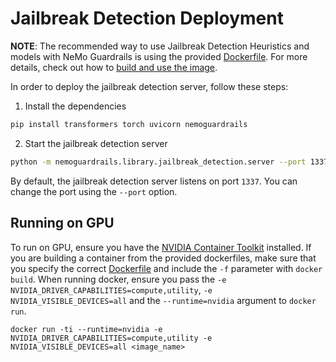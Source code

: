 # Jailbreak Detection Deployment

**NOTE**: The recommended way to use Jailbreak Detection Heuristics and models with NeMo Guardrails is using the provided [Dockerfile](https://github.com/NVIDIA/NeMo-Guardrails/blob/develop/nemoguardrails/library/jailbreak_detection/Dockerfile). For more details, check out how to [build and use the image](using-docker.md).

In order to deploy the jailbreak detection server, follow these steps:

1. Install the dependencies
```bash
pip install transformers torch uvicorn nemoguardrails
```

2. Start the jailbreak detection server
```bash
python -m nemoguardrails.library.jailbreak_detection.server --port 1337
```

By default, the jailbreak detection server listens on port `1337`. You can change the port using the `--port` option.

## Running on GPU

To run on GPU, ensure you have the [NVIDIA Container Toolkit](https://docs.nvidia.com/datacenter/cloud-native/container-toolkit/latest/install-guide.html) installed.
If you are building a container from the provided dockerfiles, make sure that you specify the correct [Dockerfile](https://github.com/NVIDIA/NeMo-Guardrails/blob/develop/nemoguardrails/library/jailbreak_detection/Dockerfile-GPU) and include the `-f` parameter with `docker build`.
When running docker, ensure you pass the `-e NVIDIA_DRIVER_CAPABILITIES=compute,utility`, `-e NVIDIA_VISIBLE_DEVICES=all` and the `--runtime=nvidia` argument to `docker run`.

```shell
docker run -ti --runtime=nvidia -e NVIDIA_DRIVER_CAPABILITIES=compute,utility -e NVIDIA_VISIBLE_DEVICES=all <image_name>
```
